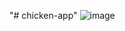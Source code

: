 "# chicken-app" 
![image](https://user-images.githubusercontent.com/87574080/224596878-7cc4994c-e43e-41f9-b669-425c9c14504d.png)
